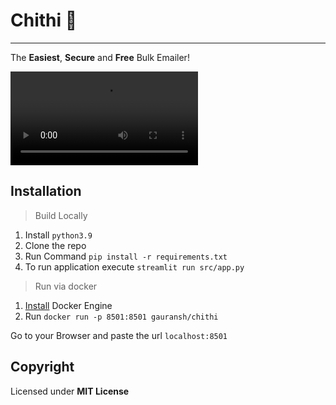 # Chithi 💌

---

The **Easiest**, **Secure** and **Free** Bulk Emailer!

<video controls>
<source type="video/mp4", src="assets/chithi_intro.mp4">
</video>

## Installation

> Build Locally

1. Install `python3.9`
2. Clone the repo
3. Run Command `pip install -r requirements.txt`
4. To run application execute `streamlit run src/app.py`

> Run via docker

1. [Install](https://docs.docker.com/engine/install/) Docker Engine
2. Run `docker run -p 8501:8501 gauransh/chithi`

Go to your Browser and paste the url `localhost:8501`

## Copyright

Licensed under **MIT License**
